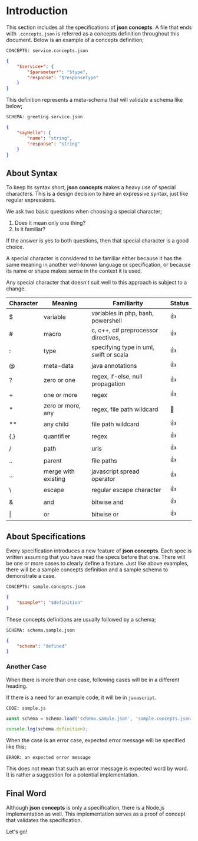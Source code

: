 # Introduction

This section includes all the specifications of **json concepts**. A file that
ends with `.concepts.json` is referred as a concepts definition throughout this
document. Below is an example of a concepts definition;

`CONCEPTS: service.concepts.json`

```json
{
    "$service+": {
        "$parameter*": "$type",
        "response": "$responseType"
    }
}
```

This definition represents a meta-schema that will validate a schema like below;

`SCHEMA: greeting.service.json`

```json
{
    "sayHello": {
        "name": "string",
        "response": "string"
    }
}
```

## About Syntax

To keep its syntax short, **json concepts** makes a heavy use of special
characters. This is a design decision to have an expressive syntax, just like
regular expressions.

We ask two basic questions when choosing a special character;

1. Does it mean only one thing?
2. Is it familiar?

If the answer is yes to both questions, then that special character is a good
choice.

A special character is considered to be familiar either because it has the same
meaning in another well-known language or specification, or because its name or
shape makes sense in the context it is used.

Any special character that doesn't suit well to this approach is subject to a
change.

| Character | Meaning             | Familiarity                            | Status     |
| --------- | ------------------- | -------------------------------------- | ---------- |
| $         | variable            | variables in php, bash, powershell     | :+1:       |
| #         | macro               | c, c++, c# preprocessor directives,    | :+1:       |
| :         | type                | specifying type in uml, swift or scala | :+1:       |
| @         | meta-data           | java annotations                       | :+1:       |
| ?         | zero or one         | regex, if-else, null propagation       | :+1:       |
| +         | one or more         | regex                                  | :+1:       |
| *         | zero or more, any   | regex, file path wildcard              | :thinking: |
| **        | any child           | file path wildcard                     | :+1:       |
| {,}       | quantifier          | regex                                  | :+1:       |
| /         | path                | urls                                   | :+1:       |
| ..        | parent              | file paths                             | :+1:       |
| ...       | merge with existing | javascript spread operator             | :+1:       |
| \         | escape              | regular escape character               | :+1:       |
| &         | and                 | bitwise and                            | :+1:       |
| \|        | or                  | bitwise or                             | :+1:       |

## About Specifications

Every specification introduces a new feature of **json concepts**. Each spec is
written assuming that you have read the specs before that one. There will be one
or more cases to clearly define a feature. Just like above examples, there will
be a sample concepts definition and a sample schema to demonstrate a case.

`CONCEPTS: sample.concepts.json`

```json
{
    "$sample*": "$definition"
}
```

These concepts definitions are usually followed by a schema;

`SCHEMA: schema.sample.json`

```json
{
    "schema": "defined"
}
```

### Another Case

When there is more than one case, following cases will be in a different
heading.

If there is a need for an example code, it will be in `javascript`.

`CODE: sample.js`

```javascript
const schema = Schema.load('schema.sample.json', 'sample.concepts.json');

console.log(schema.definition);
```

When the case is an error case, expected error message will be specified like
this;

`ERROR: an expected error message`

This does not mean that such an error message is expected word by word. It is
rather a suggestion for a potential implementation.

## Final Word

Although **json concepts** is only a specification, there is a Node.js
implementation as well. This implementation serves as a proof of concept that
validates the specification.

Let's go!
